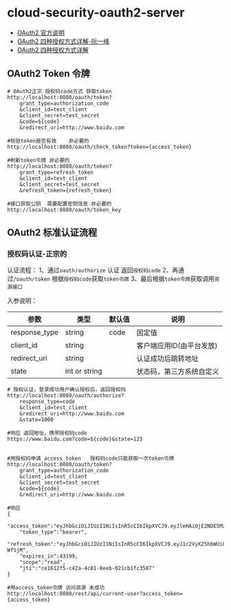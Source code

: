 # cloud-security-oauth2-server

- [OAuth2 官方说明](https://oauth.net/2/)
- [OAuth2 四种授权方式详解-阮一峰](https://www.ruanyifeng.com/blog/2019/04/oauth-grant-types.html)
- [OAuth2 四种授权方式详解](https://blog.csdn.net/u012948161/article/details/109743383)

## OAuth2 Token 令牌
```
# OAuth2正宗 授权码code方式 获取token
http://localhost:8080/oauth/token?
    grant_type=authorization_code
    &client_id=test_client
    &client_secret=test_secret
    &code=${code}
    &redirect_uri=http://www.baidu.com

#校验token是否有效    非必要的
http://localhost:8080/oauth/check_token?token={access_token}

#刷新token令牌 非必要的
http://localhost:8080/oauth/token?
    grant_type=refresh_token
    &client_id=test_client
    &client_secret=test_secret
    &refresh_token={refresh_token}

#接口获取公钥  需要配置密钥信息 非必要的
http://localhost:8080/oauth/token_key
```

## OAuth2 标准认证流程

### 授权码认证-正宗的
认证流程：
1、通过`oauth/authorize` 认证 返回`授权码code`
2、再通过`/oauth/token` 根据`授权码code`获取`token令牌`
3、最后根据`token令牌`获取调用`资源接口`

入参说明：

| 参数 | 类型 | 默认值 | 说明 |
| ---- | ---- | ---- | ---- |
|response_type| string | code | 固定值 |
|client_id| string | | 客户端应用ID(由平台发放) |
|redirect_uri| string | | 认证成功后跳转地址 |
|state| int or string | | 状态码，第三方系统自定义 |

```
# 授权认证，登录成功用户确认授权后，返回授权码
http://localhost:8080/oauth/authorize?
    response_type=code
    &client_id=test_client
    &redirect_uri=http://www.baidu.com
    &state=1000

#响应 返回地址，携带授权码code
https://www.baidu.com?code=${code}&state=123


#用授权码申请 access_token   授权码code只能获取一次token令牌
http://localhost:8080/oauth/token?
    grant_type=authorization_code
    &client_id=test_client
    &client_secret=test_secret
    &code=${code}
    &redirect_uri=http://www.baidu.com

#响应
{
    "access_token":"eyJhbGciOiJIUzI1NiIsInR5cCI6IkpXVCJ9.eyJleHAiOjE2NDE5MzU2MDMsInVzZXJfbmFtZSI6ImFkbWluIiwiYXV0aG9yaXRpZXMiOlsiYWRtaW4iXSwianRpIjoiY2UxNjEyZjUtYzQyYS00YzgxLThlZWItMDIxY2IxZmMzNTg3IiwiY2xpZW50X2lkIjoiY2xpZW50X2lkX29hIiwic2NvcGUiOlsicmVhZCJdfQ.1cIXtMBMxxwCwYLx_MRkSUTAPaNNIQTBxX3BUKXuxqc",
    "token_type":"bearer",
    "refresh_token":"eyJhbGciOiJIUzI1NiIsInR5cCI6IkpXVCJ9.eyJ1c2VyX25hbWUiOiJhZG1pbiIsInNjb3BlIjpbInJlYWQiXSwiYXRpIjoiY2UxNjEyZjUtYzQyYS00YzgxLThlZWItMDIxY2IxZmMzNTg3IiwiZXhwIjoxNjQ0NDg0NDAzLCJhdXRob3JpdGllcyI6WyJhZG1pbiJdLCJqdGkiOiJlOTljMWVkNS03YmMyLTQ4YTEtYTUwOS1jNjMxNWYxYmM1NGYiLCJjbGllbnRfaWQiOiJjbGllbnRfaWRfb2EifQ.KGhcyB0wKaklBHxmgwsVTsA7Om_pM5GGK6dpJ-WfSjM",
    "expires_in":43199,
    "scope":"read",
    "jti":"ce1612f5-c42a-4c81-8eeb-021cb1fc3587"
}

#用access_token令牌 访问资源 未成功
http://localhost:8080/rest/api/current-user?access_token={access_token}

```

